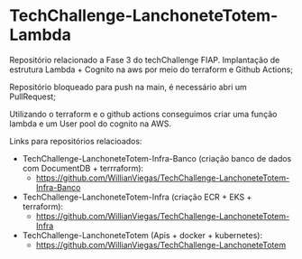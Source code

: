# TechChallenge-LanchoneteTotem-Lambda

Repositório relacionado a Fase 3 do techChallenge FIAP. Implantação de estrutura Lambda + Cognito na aws por meio do terraform e Github Actions;

Repositório bloqueado para push na main, é necessário abri um PullRequest;

Utilizando o terraform e o github actions conseguimos criar uma função lambda e um User pool do cognito na AWS.

Links para repositórios relacioados:
- TechChallenge-LanchoneteTotem-Infra-Banco (criação banco de dados com DocumentDB + terrraform):
  - https://github.com/WillianViegas/TechChallenge-LanchoneteTotem-Infra-Banco
- TechChallenge-LanchoneteTotem-Infra (criação ECR + EKS + terraform):
  - https://github.com/WillianViegas/TechChallenge-LanchoneteTotem-Infra
- TechChallenge-LanchoneteTotem (Apis + docker + kubernetes):
  - https://github.com/WillianViegas/TechChallenge-LanchoneteTotem
